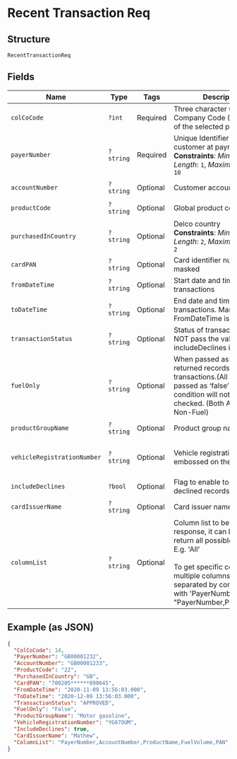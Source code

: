 
# Recent Transaction Req

## Structure

`RecentTransactionReq`

## Fields

| Name | Type | Tags | Description | Getter | Setter |
|  --- | --- | --- | --- | --- | --- |
| `colCoCode` | `?int` | Required | Three character Collecting Company Code (Shell Code) of the selected payer | getColCoCode(): ?int | setColCoCode(?int colCoCode): void |
| `payerNumber` | `?string` | Required | Unique Identifier for the customer at payment point.<br>**Constraints**: *Minimum Length*: `1`, *Maximum Length*: `10` | getPayerNumber(): ?string | setPayerNumber(?string payerNumber): void |
| `accountNumber` | `?string` | Optional | Customer account number. | getAccountNumber(): ?string | setAccountNumber(?string accountNumber): void |
| `productCode` | `?string` | Optional | Global product code | getProductCode(): ?string | setProductCode(?string productCode): void |
| `purchasedInCountry` | `?string` | Optional | Delco country<br>**Constraints**: *Minimum Length*: `2`, *Maximum Length*: `2` | getPurchasedInCountry(): ?string | setPurchasedInCountry(?string purchasedInCountry): void |
| `cardPAN` | `?string` | Optional | Card identifier number masked | getCardPAN(): ?string | setCardPAN(?string cardPAN): void |
| `fromDateTime` | `?string` | Optional | Start date and time of transactions | getFromDateTime(): ?string | setFromDateTime(?string fromDateTime): void |
| `toDateTime` | `?string` | Optional | End date and time of transactions. Mandatory if FromDateTime is provided. | getToDateTime(): ?string | setToDateTime(?string toDateTime): void |
| `transactionStatus` | `?string` | Optional | Status of transaction. DO NOT pass the value if includeDeclines is passed | getTransactionStatus(): ?string | setTransactionStatus(?string transactionStatus): void |
| `fuelOnly` | `?string` | Optional | When passed as ‘true’ Only returned records with Fuel transactions.(All Fuels).When passed as ‘false’ the above condition will not be checked. (Both All Fuels and Non-Fuel) | getFuelOnly(): ?string | setFuelOnly(?string fuelOnly): void |
| `productGroupName` | `?string` | Optional | Product group name | getProductGroupName(): ?string | setProductGroupName(?string productGroupName): void |
| `vehicleRegistrationNumber` | `?string` | Optional | Vehicle registration number embossed on the card | getVehicleRegistrationNumber(): ?string | setVehicleRegistrationNumber(?string vehicleRegistrationNumber): void |
| `includeDeclines` | `?bool` | Optional | Flag to enable to get declined records | getIncludeDeclines(): ?bool | setIncludeDeclines(?bool includeDeclines): void |
| `cardIssuerName` | `?string` | Optional | Card issuer name | getCardIssuerName(): ?string | setCardIssuerName(?string cardIssuerName): void |
| `columnList` | `?string` | Optional | Column list to be part of response, it can be 'All' to return all possible column. E.g. 'All'<br><br>To get specific columns pass multiple columns name separated by comma along with 'PayerNumber'. E.g. "PayerNumber,ProductCode" | getColumnList(): ?string | setColumnList(?string columnList): void |

## Example (as JSON)

```json
{
  "ColCoCode": 14,
  "PayerNumber": "GB00001232",
  "AccountNumber": "GB00001233",
  "ProductCode": "22",
  "PurchasedInCountry": "GB",
  "CardPAN": "700205******890645",
  "FromDateTime": "2020-11-09 13:56:03.000",
  "ToDateTime": "2020-12-09 13:56:03.000",
  "TransactionStatus": "APPROVED",
  "FuelOnly": "False",
  "ProductGroupName": "Motor gasoline",
  "VehicleRegistrationNumber": "YG67OUM",
  "IncludeDeclines": true,
  "CardIssuerName": "Mathew",
  "ColumnList": "PayerNumber,AccountNumber,ProductName,FuelVolume,PAN"
}
```

